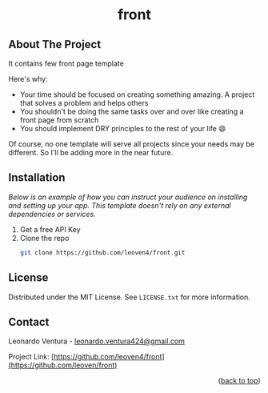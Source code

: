 <h1 align="center">front</h3>

<!-- ABOUT THE PROJECT -->
## About The Project
It contains few front page template

Here's why:
* Your time should be focused on creating something amazing. A project that solves a problem and helps others
* You shouldn't be doing the same tasks over and over like creating a front page from scratch
* You should implement DRY principles to the rest of your life :smile:

Of course, no one template will serve all projects since your needs may be different. So I'll be adding more in the near future. 

<!-- GETTING STARTED -->
## Installation

_Below is an example of how you can instruct your audience on installing and setting up your app. This template doesn't rely on any external dependencies or services._

1. Get a free API Key 
2. Clone the repo
   ```sh
   git clone https://github.com/leoven4/front.git
   ```

<!-- LICENSE -->
## License

Distributed under the MIT License. See `LICENSE.txt` for more information.


<!-- CONTACT -->
## Contact

Leonardo Ventura - leonardo.ventura424@gmail.com

Project Link: [https://github.com/leoven4/front](https://github.com/leoven/front)

<p align="right">(<a href="#readme-top">back to top</a>)</p>

